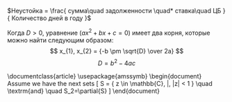$Неустойка = \frac{ сумма\quad задолженности \quad* ставка\quad ЦБ }{ Количество дней в году }$

Когда $D > 0$, уравнение $(ax^2 + bx + c = 0)$ имеет два корня, которые можно найти следующим образом:
$$ x_{1}, x_{2} = {-b \pm \sqrt{D} \over 2a} $$
$$ D = b^2 - 4ac$$


\documentclass{article}
\usepackage{amssymb}
\begin{document}
Assume we have the next sets
\[
S = \{ z \in \mathbb{C}\, |\, |z| < 1 \} \quad \textrm{and} \quad S_2=\partial{S}
\]
\end{document}
